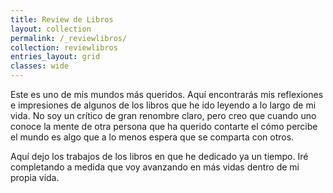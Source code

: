 ```yaml
---
title: Review de Libros
layout: collection
permalink: /_reviewlibros/
collection: reviewlibros
entries_layout: grid
classes: wide
---
```


Este es uno de mis mundos más queridos. Aquí encontrarás mis reflexiones e impresiones de algunos de los libros que he ido leyendo a lo largo de mi vida. No soy un crítico de gran renombre claro, pero creo que cuando uno conoce la mente de otra persona que ha querido contarte el cómo percibe el mundo es algo que a lo menos espera que se comparta con otros. 

Aquí dejo los trabajos de los libros en que he dedicado ya un tiempo. Iré completando a medida que voy avanzando en más vidas dentro de mi propia vida.